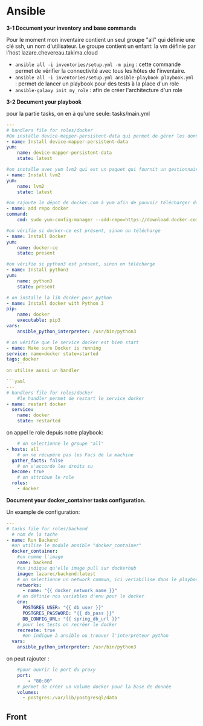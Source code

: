 # Ansible

**3-1 Document your inventory and base commands**

Pour le moment mon inventaire contient un seul groupe "all" qui définie une clé ssh, un nom d'utilisateur. Le groupe contient un enfant: la vm définie par l'host lazare.chevereau.takima.cloud

- `ansible all -i inventories/setup.yml -m ping` : cette commande permet de vérifier la connectivité avec tous les hôtes de l'inventaire.
- `ansible all -i inventories/setup.yml ansible-playbook playbook.yml` : permet de lancer un playbook pour des tests à la place d'un role
- `ansible-galaxy init my_role` : afin de créer l'architecture d'un role

**3-2 Document your playbook**

pour la partie tasks, on en à qu'une seule: tasks/main.yml

```yml
---
# handlers file for roles/docker
#On installe device-mapper-persistent-data qui permet de gérer les données perisistantes
- name: Install device-mapper-persistent-data
yum:
    name: device-mapper-persistent-data
    state: latest

#on installe avec yum lvm2 qui est un paquet qui fournit un gestionnaire de volume afin, dans ce contexte de gérer l'espace de stockage des conteneurs dockers
- name: Install lvm2
yum:
    name: lvm2
    state: latest

#on rajoute le dépot de docker.com à yum afin de pouvoir télécharger docker
- name: add repo docker
command:
    cmd: sudo yum-config-manager --add-repo=https://download.docker.com/linux/centos/docker-ce.repo

#on vérifie si docker-ce est présent, sinon on télécharge
- name: Install Docker
yum:
    name: docker-ce
    state: present

#on vérifie si python3 est présent, sinon on télécharge
- name: Install python3
yum:
    name: python3
    state: present

# on installe la lib docker pour python
- name: Install docker with Python 3
pip:
    name: docker
    executable: pip3
vars:
    ansible_python_interpreter: /usr/bin/python3

# on vérifie que le service docker est bien start
- name: Make sure Docker is running
service: name=docker state=started
tags: docker
    ```
on utilise aussi un handler 

```yaml
---
# handlers file for roles/docker
    #le handler permet de restart le service docker
- name: restart docker
  service:
    name: docker
    state: restarted
```

on appel le role depuis notre playbook:

```yaml
    # on selectionne le groupe "all"
- hosts: all
    # on ne récupère pas les Facs de la machine
  gather_facts: false
    # on s'accorde les droits su
  become: true
    # on attribue le role
  roles:
    - docker
```

**Document your docker_container tasks configuration.**

Un example de configuration:

```yml
---
# tasks file for roles/backend
  # nom de la tache
- name: Run Backend
  #on utilise le module ansible "docker_container" 
  docker_container:
    #on nomme l'image
    name: backend
    #on indique qu'elle image pull sur dockerhub 
    image: lazarec/backend:latest
    # on selectionne un network commun, ici veriabilise dans le playbook
    networks:
      - name: "{{ docker_network_name }}"
    # on définie nos variables d'env pour le docker
    env:
      POSTGRES_USER: "{{ db_user }}"
      POSTGRES_PASSWORD: "{{ db_pass }}"
      DB_CONFIG_URL: "{{ spring_db_url }}"
    # pour les tests on recréer le docker
    recreate: true
      #on indique à ansible ou trouver l'interpréteur python
  vars:
    ansible_python_interpreter: /usr/bin/python3
```

on peut rajouter :

```yaml
    #pour ouvrir le port du proxy
    port:
        - "80:80"
    # permet de créer un volume docker pour la base de donnée
    volumes:
      - postgres:/var/lib/postgresql/data
```

## Front


